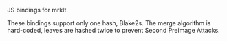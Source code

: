 JS bindings for mrklt.

These bindings support only one hash, Blake2s. The merge algorithm is hard-coded, leaves are hashed twice to prevent Second Preimage Attacks.
